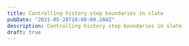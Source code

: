 ```yaml
---
title: Controlling history step boundaries in slate
pubDate: "2021-05-28T10:00:00.284Z"
description: Controlling history step boundaries in slate
draft: true
---
```

